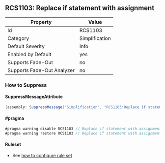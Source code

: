 ## RCS1103: Replace if statement with assignment

Property | Value
--- | --- 
Id | RCS1103
Category | Simplification
Default Severity | Info
Enabled by Default | yes
Supports Fade-Out | no
Supports Fade-Out Analyzer | no

### How to Suppress

#### SuppressMessageAttribute

```csharp
[assembly: SuppressMessage("Simplification", "RCS1103:Replace if statement with assignment.", Justification = "<Pending>")]
```

#### \#pragma

```csharp
#pragma warning disable RCS1103 // Replace if statement with assignment.
#pragma warning restore RCS1103 // Replace if statement with assignment.
```

#### Ruleset

* See [how to configure rule set](../HowToConfigureAnalyzers.md)
